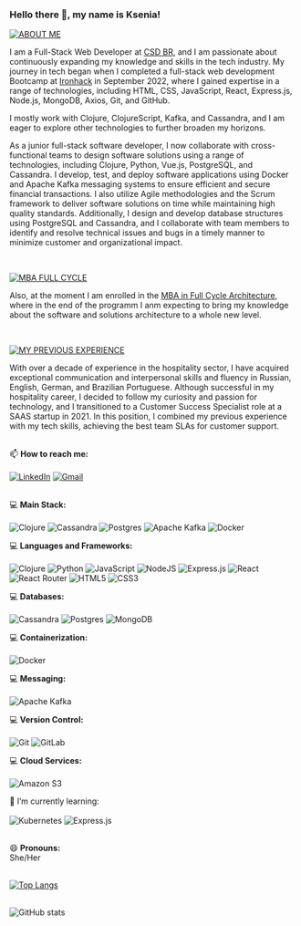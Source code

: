### Hello there 👋, my name is Ksenia!

[![ABOUT ME](https://img.shields.io/badge/About%20-Me-blue)](https://fullcycle.com.br/)

I am a Full-Stack Web Developer at [CSD BR](https://csdbr/), and I am passionate about continuously expanding my knowledge and skills in the tech industry. My journey in tech began when I completed a full-stack web development Bootcamp at [Ironhack](https://ironhack.com/) in September 2022, where I gained expertise in a range of technologies, including HTML, CSS, JavaScript, React, Express.js, Node.js, MongoDB, Axios, Git, and GitHub.

I mostly work with Clojure, ClojureScript, Kafka, and Cassandra, and I am eager to explore other technologies to further broaden my horizons.

As a junior full-stack software developer, I now collaborate with cross-functional teams to design software solutions using a range of technologies, including Clojure, Python, Vue.js, PostgreSQL, and Cassandra. I develop, test, and deploy software applications using Docker and Apache Kafka messaging systems to ensure efficient and secure financial transactions. I also utilize Agile methodologies and the Scrum framework to deliver software solutions on time while maintaining high quality standards. Additionally, I design and develop database structures using PostgreSQL and Cassandra, and I collaborate with team members to identify and resolve technical issues and bugs in a timely manner to minimize customer and organizational impact.

<br>

[![MBA FULL CYCLE](https://img.shields.io/badge/MBA%20-Full%20Cycle%20Architecture-blue)](https://fullcycle.com.br/)

Also, at the moment I am enrolled in the [MBA in Full Cycle Architecture](https://fullcycle.com.br/), where in the end of the programm I anm expecting to bring my knowledge about the software and solutions architecture to a whole new level.

<br>

[![MY PREVIOUS EXPERIENCE](https://img.shields.io/badge/Previous%20-Experience-blue)](https://fullcycle.com.br/)

With over a decade of experience in the hospitality sector, I have acquired exceptional communication and interpersonal skills and fluency in Russian, English, German, and Brazilian Portuguese. Although successful in my hospitality career, I decided to follow my curiosity and passion for technology, and I transitioned to a Customer Success Specialist role at a SAAS startup in 2021. In this position, I combined my previous experience with my tech skills, achieving the best team SLAs for customer support.<br><br>


📫 **How to reach me:** <br><br>
[![LinkedIn](https://img.shields.io/badge/linkedin-%230077B6.svg?style=for-the-badge&logo=linkedin&logoColor=white)](https://www.linkedin.com/in/kseniabusquet/)
[![Gmail](https://img.shields.io/badge/Gmail-D14836?style=for-the-badge&logo=gmail&logoColor=white)](mailto:ksenia.busquet@gmail.com)<br><br>

💻 **Main Stack:**<br><br>
![Clojure](https://img.shields.io/badge/clojure-%230077B6.svg?style=for-the-badge&logo=clojure&logoColor=white)
![Cassandra](https://img.shields.io/badge/cassandra-%230077B6.svg?style=for-the-badge&logo=apachecassandra&logoColor=white)
![Postgres](https://img.shields.io/badge/postgres-%23316192.svg?style=for-the-badge&logo=postgresql&logoColor=white)
![Apache Kafka](https://img.shields.io/badge/kafka-%23181717.svg?style=for-the-badge&logo=apachekafka&logoColor=white)
![Docker](https://img.shields.io/badge/docker-%23316192.svg?style=for-the-badge&logo=docker&logoColor=white)

💻 **Languages and Frameworks:**<br><br>
![Clojure](https://img.shields.io/badge/clojure-%230077B6.svg?style=for-the-badge&logo=clojure&logoColor=white)
![Python](https://img.shields.io/badge/python-3670A0?style=for-the-badge&logo=python&logoColor=ffdd54)
![JavaScript](https://img.shields.io/badge/javascript-%23323330.svg?style=for-the-badge&logo=javascript&logoColor=%23F7DF1E)
![NodeJS](https://img.shields.io/badge/node.js-6DA55F?style=for-the-badge&logo=node.js&logoColor=white)
![Express.js](https://img.shields.io/badge/express.js-%23404d59.svg?style=for-the-badge&logo=express&logoColor=%2361DAFB)
![React](https://img.shields.io/badge/react-%2320232a.svg?style=for-the-badge&logo=react&logoColor=%2361DAFB)
![React Router](https://img.shields.io/badge/React_Router-CA4245?style=for-the-badge&logo=react-router&logoColor=white)
![HTML5](https://img.shields.io/badge/html5-%23E34F26.svg?style=for-the-badge&logo=html5&logoColor=white)
![CSS3](https://img.shields.io/badge/css3-%231572B6.svg?style=for-the-badge&logo=css3&logoColor=white)

💻 **Databases:**<br><br>
![Cassandra](https://img.shields.io/badge/cassandra-%230077B6.svg?style=for-the-badge&logo=apachecassandra&logoColor=white)
![Postgres](https://img.shields.io/badge/postgres-%23316192.svg?style=for-the-badge&logo=postgresql&logoColor=white)
![MongoDB](https://img.shields.io/badge/MongoDB-%234ea94b.svg?style=for-the-badge&logo=mongodb&logoColor=white)

💻 **Containerization:**<br><br>
![Docker](https://img.shields.io/badge/docker-%23316192.svg?style=for-the-badge&logo=docker&logoColor=white)

💻 **Messaging:**<br><br>
![Apache Kafka](https://img.shields.io/badge/kafka-%23181717.svg?style=for-the-badge&logo=apachekafka&logoColor=white)

💻 **Version Control:**<br><br>
![Git](https://img.shields.io/badge/git-%23F05033.svg?style=for-the-badge&logo=git&logoColor=white)
![GitLab](https://img.shields.io/badge/gitlab-%23181717.svg?style=for-the-badge&logo=gitlab&logoColor=white)

💻 **Cloud Services:**<br><br>
![Amazon S3](https://img.shields.io/badge/Amazon%20S3-%23316192.svg?style=for-the-badge&logo=amazons3&logoColor=white)


🌱 I’m currently learning: <br><br>
![Kubernetes](https://img.shields.io/badge/kubernetes-326CE5?style=for-the-badge&logo=kubernetes&logoColor=white)
![Express.js](https://img.shields.io/badge/Amazon%20aws-232F3E.svg?style=for-the-badge&logo=amazonaws&logoColor=%2361DAFB)<br><br>

 😄 **Pronouns:** <br>
 She/Her <br><br>

[![Top Langs](https://github-readme-stats.vercel.app/api/top-langs/?username=kseniabusquet)](https://github.com/anuraghazra/github-readme-stats)<br><br>

![GitHub stats](https://github-readme-stats.vercel.app/api?username=kseniabusquet&show_icons=true&count_private=true&icon_color=64b000)<br><br>
